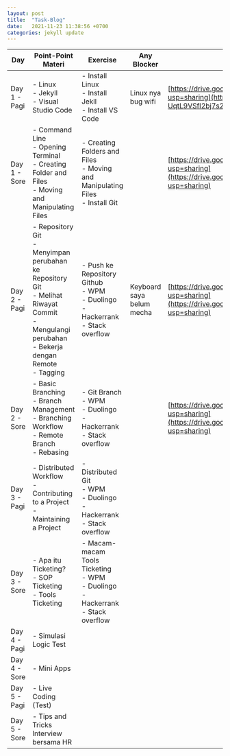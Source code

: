 ```yaml
---
layout: post
title:  "Task-Blog"
date:   2021-11-23 11:38:56 +0700
categories: jekyll update
---
```

| Day          | Point-Point Materi                                                                                                                                              | Exercise                                                                                      | Any Blocker               | Pengumpulan Tugas                                                                                                                                                               |
| ------------ | --------------------------------------------------------------------------------------------------------------------------------------------------------------- | --------------------------------------------------------------------------------------------- | ------------------------- | ------------------------------------------------------------------------------------------------------------------------------------------------------------------------------- |
| Day 1 - Pagi | \- Linux<br>\- Jekyll<br>\- Visual Studio Code                                                                                                                  | \- Install Linux<br>\- Install Jekll<br>\- Install VS Code                                    | Linux nya bug wifi        | [https://drive.google.com/drive/folders/1bVbWLLmg7-UqtL9VSfI2bj7s22Xr9W6s?usp=sharing](https://drive.google.com/drive/folders/1bVbWLLmg7-UqtL9VSfI2bj7s22Xr9W6s?usp=sharing)    |
| Day 1 - Sore | \- Command Line<br>\- Opening Terminal<br>\- Creating Folder and Files<br>\- Moving and Manipulating Files                                                      | \- Creating Folders and Files<br>\- Moving and Manipulating Files<br>\- Install Git<br>       |                           | [https://drive.google.com/drive/folders/1w\_82gVpbWkOQ9YNw\_LOyROQ\_tXKDOPmP?usp=sharing](https://drive.google.com/drive/folders/1w_82gVpbWkOQ9YNw_LOyROQ_tXKDOPmP?usp=sharing) |
| Day 2 - Pagi | \- Repository Git<br>\- Menyimpan perubahan ke Repository Git<br>\- Melihat Riwayat Commit<br>\- Mengulangi perubahan<br>\- Bekerja dengan Remote<br>\- Tagging | \- Push ke Repository Github<br>\- WPM<br>\- Duolingo<br>\- Hackerrank<br>\- Stack overflow   | Keyboard saya belum mecha | [https://drive.google.com/drive/folders/10TG6xIiJZiMh6Ze7KOXM4Z\_fq0fEY3Dn?usp=sharing](https://drive.google.com/drive/folders/10TG6xIiJZiMh6Ze7KOXM4Z_fq0fEY3Dn?usp=sharing)   |
| Day 2 - Sore | \- Basic Branching<br>\- Branch Management<br>\- Branching Workflow<br>\- Remote Branch<br>\- Rebasing                                                          | \- Git Branch<br>\- WPM<br>\- Duolingo<br>\- Hackerrank<br>\- Stack overflow                  |                           | [https://drive.google.com/drive/folders/10TG6xIiJZiMh6Ze7KOXM4Z\_fq0fEY3Dn?usp=sharing](https://drive.google.com/drive/folders/10TG6xIiJZiMh6Ze7KOXM4Z_fq0fEY3Dn?usp=sharing)   |
| Day 3 - Pagi | \- Distributed Workflow<br>\- Contributing to a Project<br>\- Maintaining a Project                                                                             | \- Distributed Git<br>\- WPM<br>\- Duolingo<br>\- Hackerrank<br>\- Stack overflow             |                           |                                                                                                                                                                                 |
| Day 3 - Sore | \- Apa itu Ticketing?<br>\- SOP Ticketing<br>\- Tools Ticketing                                                                                                 | \- Macam-macam Tools Ticketing<br>\- WPM<br>\- Duolingo<br>\- Hackerrank<br>\- Stack overflow |                           |                                                                                                                                                                                 |
| Day 4 - Pagi | \- Simulasi Logic Test                                                                                                                                          |                                                                                               |                           |                                                                                                                                                                                 |
| Day 4 - Sore | \- Mini Apps                                                                                                                                                    |                                                                                               |                           |                                                                                                                                                                                 |
| Day 5 - Pagi | \- Live Coding (Test)                                                                                                                                           |                                                                                               |                           |                                                                                                                                                                                 |
| Day 5 - Sore | \- Tips and Tricks Interview bersama HR                                                                                                                         |                                                                                               |                           |

[jekyll-docs]: https://jekyllrb.com/docs/home
[jekyll-gh]:   https://github.com/jekyll/jekyll
[jekyll-talk]: https://talk.jekyllrb.com/
